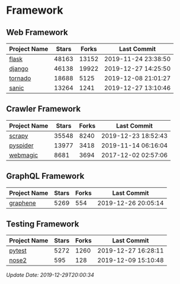 # Framework

## Web Framework

| Project Name | Stars | Forks | Last Commit |
| ------------ | ----- | ----- | ----------- |
| [flask](https://github.com/pallets/flask) | 48163 | 13152 | 2019-11-24 23:38:50 |
| [django](https://github.com/django/django) | 46138 | 19922 | 2019-12-27 14:25:50 |
| [tornado](https://github.com/tornadoweb/tornado) | 18688 | 5125 | 2019-12-08 21:01:27 |
| [sanic](https://github.com/huge-success/sanic) | 13264 | 1241 | 2019-12-27 13:10:46 |

## Crawler Framework

| Project Name | Stars | Forks | Last Commit |
| ------------ | ----- | ----- | ----------- |
| [scrapy](https://github.com/scrapy/scrapy) | 35548 | 8240 | 2019-12-23 18:52:43 |
| [pyspider](https://github.com/binux/pyspider) | 13977 | 3418 | 2019-11-14 06:16:04 |
| [webmagic](https://github.com/code4craft/webmagic) | 8681 | 3694 | 2017-12-02 02:57:06 |

## GraphQL Framework

| Project Name | Stars | Forks | Last Commit |
| ------------ | ----- | ----- | ----------- |
| [graphene](https://github.com/graphql-python/graphene) | 5269 | 554 | 2019-12-26 20:05:14 |

## Testing Framework

| Project Name | Stars | Forks | Last Commit |
| ------------ | ----- | ----- | ----------- |
| [pytest](https://github.com/pytest-dev/pytest) | 5272 | 1260 | 2019-12-27 16:28:11 |
| [nose2](https://github.com/nose-devs/nose2) | 595 | 128 | 2019-12-09 15:10:48 |

*Update Date: 2019-12-29T20:00:34*